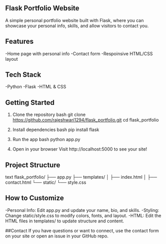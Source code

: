 ## Flask Portfolio Website
A simple personal portfolio website built with Flask, where you can showcase your personal info, skills, and allow visitors to contact you.

## Features
-Home page with personal info
-Contact form
-Respoinsive HTML/CSS layout

## Tech Stack
-Python
-Flask
-HTML & CSS

## Getting Started
1. Clone the repository
bash
git clone https://github.com/rajeshwari1294/flask_portfolio.git
cd flask_portfolio

2. Install dependencies
bash
pip install flask

3. Run the app
bash
python app.py

4. Open in your browser
Visit http://localhost:5000 to see your site!

## Project Structure
text
flask_portfolio/
├── app.py
├── templates/
│   ├── index.html
│   ├── contact.html
└── static/
    └── style.css
## How to Customize
-Personal Info: Edit app.py and update your name, bio, and skills.
-Styling: Change static/style.css to modify colors, fonts, and layout.
-HTML: Edit the HTML files in templates/ to update structure and content.

##Contact
If you have questions or want to connect, use the contact form on your site or open an issue in your GitHub repo.
